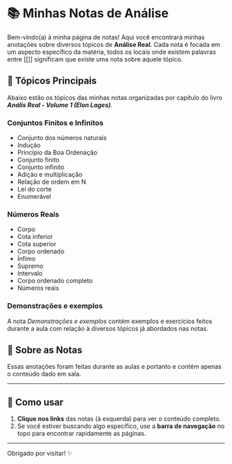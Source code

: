 # 📚 Minhas Notas de Análise

Bem-vindo(a) à minha página de notas! Aqui você encontrará minhas anotações sobre diversos tópicos de **Análise Real**. Cada nota é focada em um aspecto específico da matéria, todos os locais onde existem palavras entre [[]] significam que existe uma nota sobre aquele tópico.

## 🌟 Tópicos Principais

Abaixo estão os tópicos das minhas notas organizadas por capítulo do livro ***Anális Real - Volume 1 (Elon Lages)***.

### **Conjuntos Finitos e Infinitos**
- Conjunto dos números naturais
- Indução
- Princípio da Boa Ordenação
- Conjunto finito
- Conjunto infinito
- Adição e multiplicação
- Relação de ordem em N
- Lei do corte
- Enumerável

### **Números Reais**
- Corpo
- Cota inferior
- Cota superior
- Corpo ordenado
- Ínfimo
- Supremo
- Intervalo
- Corpo ordenado completo
- Números reais

### **Demonstrações e exemplos**
A nota *Demonstrações e exemplos* contém exemplos e exercícios feitos durante a aula com relação à diversos tópicos já abordados nas notas.


## 📄 Sobre as Notas

Essas anotações foram feitas durante as aulas e portanto e contém apenas o conteúdo dado em sala.

---

## 📝 Como usar

1. **Clique nos links** das notas (à esquerda) para ver o conteúdo completo.
2. Se você estiver buscando algo específico, use a **barra de navegação** no topo para encontrar rapidamente as páginas.

---

Obrigado por visitar! ✨
